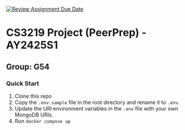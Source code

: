[![Review Assignment Due Date](https://classroom.github.com/assets/deadline-readme-button-22041afd0340ce965d47ae6ef1cefeee28c7c493a6346c4f15d667ab976d596c.svg)](https://classroom.github.com/a/bzPrOe11)
# CS3219 Project (PeerPrep) - AY2425S1
## Group: G54

### Quick Start

1. Clone this repo
2. Copy the `.env.sample` file in the root directory and rename it to `.env`.
3. Update the URI environment variables in the `.env` file with your own MongoDB URIs.
4. Run `docker compose up`
